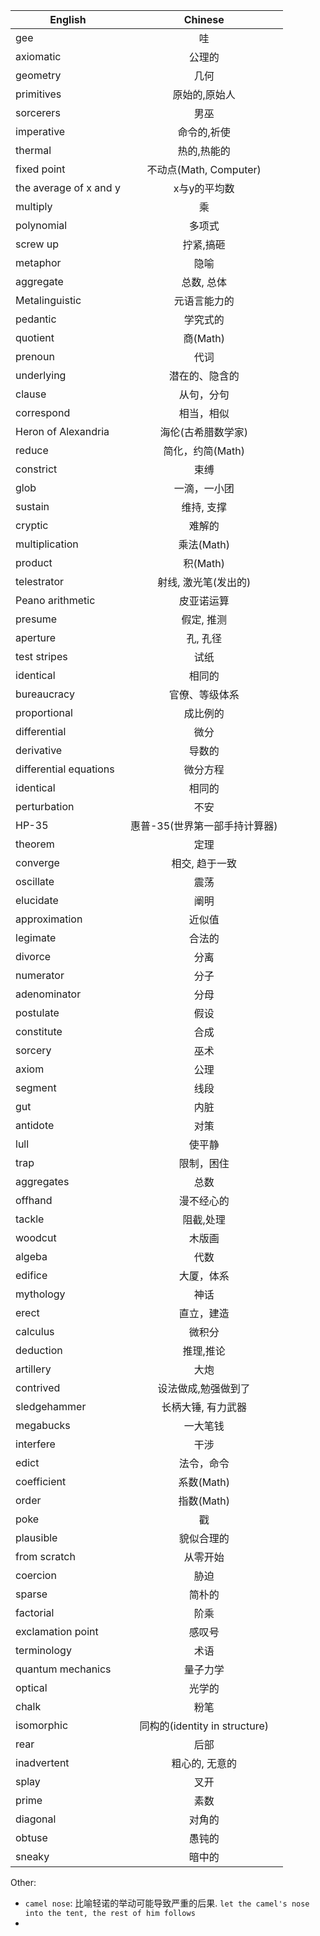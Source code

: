 | English                |          Chinese           |
| ---------------------- | :------------------------: |
| gee                    |             哇              |
| axiomatic              |            公理的             |
| geometry               |             几何             |
| primitives             |          原始的,原始人           |
| sorcerers              |             男巫             |
| imperative             |           命令的,祈使           |
| thermal                |           热的,热能的           |
| fixed point            |    不动点(Math, Computer)     |
| the average of x and y |          x与y的平均数           |
| multiply               |             乘              |
| polynomial             |            多项式             |
| screw up               |           拧紧,搞砸            |
| metaphor               |             隐喻             |
| aggregate              |           总数, 总体           |
| Metalinguistic         |           元语言能力的           |
| pedantic               |            学究式的            |
| quotient               |          商(Math)           |
| prenoun                |             代词             |
| underlying             |          潜在的、隐含的           |
| clause                 |           从句，分句            |
| correspond             |           相当，相似            |
| Heron of Alexandria    |         海伦(古希腊数学家)         |
| reduce                 |        简化，约简(Math)         |
| constrict              |             束缚             |
| glob                   |           一滴，一小团           |
| sustain                |           维持, 支撑           |
| cryptic                |            难解的             |
| multiplication         |          乘法(Math)          |
| product                |          积(Math)           |
| telestrator            |        射线, 激光笔(发出的)        |
| Peano arithmetic       |           皮亚诺运算            |
| presume                |           假定, 推测           |
| aperture               |           孔, 孔径            |
| test stripes           |             试纸             |
| identical              |            相同的             |
| bureaucracy            |          官僚、等级体系           |
| proportional           |            成比例的            |
| differential           |             微分             |
| derivative             |            导数的             |
| differential equations |            微分方程            |
| identical              |            相同的             |
| perturbation           |             不安             |
| HP-35                  |     惠普-35(世界第一部手持计算器)      |
| theorem                |             定理             |
| converge               |          相交, 趋于一致          |
| oscillate              |             震荡             |
| elucidate              |             阐明             |
| approximation          |            近似值             |
| legimate               |            合法的             |
| divorce                |             分离             |
| numerator              |             分子             |
| adenominator           |             分母             |
| postulate              |             假设             |
| constitute             |             合成             |
| sorcery                |             巫术             |
| axiom                  |             公理             |
| segment                |             线段             |
| gut                    |             内脏             |
| antidote               |             对策             |
| lull                   |            使平静             |
| trap                   |           限制，困住            |
| aggregates             |             总数             |
| offhand                |           漫不经心的            |
| tackle                 |           阻截,处理            |
| woodcut                |            木版画             |
| algeba                 |             代数             |
| edifice                |           大厦，体系            |
| mythology              |             神话             |
| erect                  |           直立，建造            |
| calculus               |            微积分             |
| deduction              |           推理,推论            |
| artillery              |             大炮             |
| contrived              |         设法做成,勉强做到了         |
| sledgehammer           |         长柄大锤, 有力武器         |
| megabucks              |            一大笔钱            |
| interfere              |             干涉             |
| edict                  |           法令，命令            |
| coefficient            |          系数(Math)          |
| order                  |          指数(Math)          |
| poke                   |             戳              |
| plausible              |           貌似合理的            |
| from scratch           |            从零开始            |
| coercion               |             胁迫             |
| sparse                 |            简朴的             |
| factorial              |             阶乘             |
| exclamation point      |            感叹号             |
| terminology            |             术语             |
| quantum mechanics      |            量子力学            |
| optical                |            光学的             |
| chalk                  |             粉笔             |
| isomorphic             | 同构的(identity in structure) |
| rear                   |             后部             |
| inadvertent            |          粗心的, 无意的          |
| splay                  |             叉开             |
| prime                  |             素数             |
| diagonal               |            对角的             |
| obtuse                 |            愚钝的             |
| sneaky                 |            暗中的             |



Other:

- `camel nose`: 比喻轻诺的举动可能导致严重的后果. `let the camel's nose into the tent, the rest of him follows`
- ​

